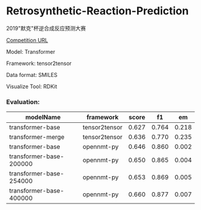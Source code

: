 # Retrosynthetic-Reaction-Prediction

2019"默克"杯逆合成反应预测大赛

[Competition URL](https://www.kesci.com/home/competition/merck?from=mpdf)

Model: Transformer

Framework: tensor2tensor

Data format: SMILES

Visualize Tool: RDKit

### Evaluation:

|modelName|framework |score | f1 | em |
| ------ |------|------ |------ | ------ |
|transformer-base| tensor2tensor |0.627 | 0.764 | 0.218 |
|transformer-merge| tensor2tensor |0.636 | 0.770 | 0.235 |
|transformer-base| opennmt-py |0.646 | 0.860 | 0.002 |
|transformer-base-200000| opennmt-py |0.650 | 0.865 | 0.004 |
|transformer-base-254000| opennmt-py |0.653 | 0.869 | 0.005 |
|transformer-base-400000| opennmt-py |0.660 | 0.877 | 0.007 |
